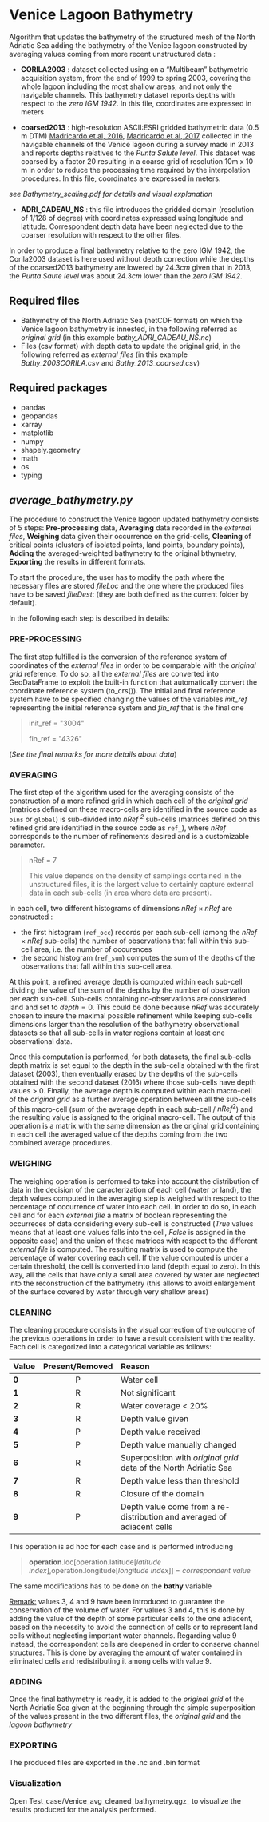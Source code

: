 # Venice Lagoon Bathymetry
Algorithm that updates the bathymetry of the structured mesh of the North Adriatic Sea adding the bathymetry of the Venice lagoon constructed by averaging values coming from more recent unstructured data :

- **CORILA2003** : dataset collected using on a “Multibeam” bathymetric acquisition system, from the end of 1999 to spring 2003, covering the whole lagoon including the most shallow areas, and not only the navigable channels. This bathymetry dataset reports depths with respect to the *zero IGM 1942*. In this file, coordinates are expressed in meters


- **coarsed2013** : high-resolution ASCII:ESRI gridded bathymetric data (0.5 m DTM) [Madricardo et al, 2016](http://dx.doi.org/10.1594/IEDA/323605), [Madricardo et al, 2017](https://doi.org/10.1038/sdata.2017.121) collected in the navigable channels of the Venice lagoon during a survey made in 2013 and reports depths relatives to the *Punta Salute level*. This dataset was coarsed by a factor 20 resulting in a coarse grid of resolution 10m x 10 m in order to reduce the processing time required by the interpolation procedures. In this file, coordinates are expressed in meters.

_see Bathymetry_scaling.pdf for details and visual explanation_
  
- **ADRI_CADEAU_NS** : this file introduces the gridded domain (resolution of 1/128 of degree) with coordinates expressed using longitude and latitude. Correspondent depth data have been neglected due to the coarser resolution with respect to the other files.


In order to produce a final bathymetry relative to the zero IGM 1942, the Corila2003 dataset is here used without depth correction while the depths of the coarsed2013 bathymetry are lowered by $24.3cm$ given that in 2013, the *Punta Saute level* was about $24.3cm$ lower than the *zero IGM 1942*.

## Required files
 - Bathymetry of the North Adriatic Sea (netCDF format) on which the Venice lagoon bathymetry is innested, in the following referred as _original grid_ (in this example _bathy_ADRI_CADEAU_NS.nc_)
 - Files (csv format) with depth data to update the original grid, in the following referred as _external files_ (in this example _Bathy_2003CORILA.csv_ and _Bathy_2013_coarsed.csv_)

## Required packages

- pandas
- geopandas
- xarray 
- matplotlib
- numpy 
- shapely.geometry
- math
- os
- typing

## _average_bathymetry.py_
The procedure to construct the Venice lagoon updated bathymetry consists of 5 steps: __Pre-processing__ data, __Averaging__ data recorded in the _external files_, __Weighing__ data given their occurrence on the grid-cells, __Cleaning__ of critical points (clusters of isolated points, land points, boundary points), __Adding__ the averaged-weighted bathymetry to the original bthymetry, __Exporting__ the results in different formats.

To start the procedure, the user has to modify the path where the necessary files are stored _fileLoc_ and the one where the produced files have to be saved _fileDest_: (they are both defined as the current folder by default).

In the following each step is described in details:

### PRE-PROCESSING 
The first step fulfilled is the conversion of the reference system of coordinates of the _external files_ in order to be comparable with the _original grid_ reference. To do so, all the _external files_ are converted into GeoDataFrame to exploit the built-in function that automatically convert the coordinate reference system (to_crs()). The initial and final reference system have to be specified changing the values of the variables _init_ref_ representing the initial reference system and _fin_ref_ that is the final one

>init_ref = "3004"
>
>fin_ref = "4326"

(_See the final remarks for more details about data_)

### AVERAGING
The first step of the algorithm used for the averaging consists of the construction of a more refined grid in which each cell of the _original grid_ (matrices defined on these macro-cells are identified in the source code as `bins` or `global`) is sub-divided into _nRef <sup>2</sup>_ sub-cells  (matrices defined on this refined grid are identified in the source code as `ref_`), where _nRef_ corresponds to the number of refinements desired and is a customizable parameter.

> nRef = 7 
> 
> This value depends on the density of samplings contained in the unstructured files, it is the largest value to certainly capture external data in each sub-cells (in area where data are present).

In each cell, two different histograms of dimensions $nRef \times nRef$ are constructed :
- the first histogram (`ref_occ`) records per each sub-cell (among the $nRef \times nRef$ sub-cells) the number of observations that fall within this sub-cell area, i.e. the number of occurences
- the second histogram (`ref_sum`) computes the sum of the depths of the observations that fall within this sub-cell area. 

At this point, a refined average depth is computed within each sub-cell dividing the value of the sum of the depths by the number of observation per each sub-cell. Sub-cells containing no-observations are considered land and set to $depth=0$. This could be done because $nRef$ was accurately chosen to insure the maximal possible refinement while keeping sub-cells dimensions larger than the resolution of the bathymetry observational datasets so that all sub-cells in water regions contain at least one observational data.

Once this computation is performed, for both datasets, the final sub-cells depth matrix is set equal to the depth in the sub-cells obtained with the first dataset (2003), then eventually erased by the depths of the sub-cells obtained with the second dataset (2016) where those sub-cells have depth values > 0. 
Finally, the average depth is computed within each macro-cell of the _original grid_ as a further average operation between all the sub-cells of this macro-cell (sum of the average depth in each sub-cell / $nRef ^2$) and the resulting value is assigned to the original macro-cell. The output of this operation is a matrix with the same dimension as the original grid containing in each cell the averaged value of the depths coming from the two combined average procedures.

### WEIGHING 
The weighing operation is performed to take into account the distribution of data in the decision of the caracterization of each cell (water or land), the depth values computed in the averaging step is weighed with respect to the percentage of occurrence of water into each cell. In order to do so, in each cell and for each _external file_ a matrix of boolean representing the occurreces of data considering every sub-cell is constructed (_True_ values means that at least one values falls into the cell, _False_ is assigned in the opposite case) and the union of these matrices with respect to the different _external file_ is computed. The resulting matrix is used to compute the percentage of water covering each cell. If the value computed is under a certain threshold, the cell is converted into land (depth equal to zero). In this way, all the cells that have only a small area covered by water are neglected into the reconstruction of the bathymetry (this allows to avoid enlargement of the surface covered by water through very shallow areas)

### CLEANING
The cleaning procedure consists in the visual correction of the outcome of the previous operations in order to have a result consistent with the reality.
Each cell is categorized into a categorical variable as follows:

| Value     |Present/Removed | Reason  |
| :---      |       :----:       |    :----    |
| **0**     | P       | Water cell |
| **1**     | R       | Not significant |
| **2**     | R       | Water coverage < 20% |
| **3**     | R       | Depth value given     |
| **4**     | P       | Depth value received   |
| **5**     | P       | Depth value manually changed      |
| **6**     | R       | Superposition with _original grid_ data of the North Adriatic Sea  |
| **7**     | R       | Depth value less than threshold      |
| **8**     | R       | Closure of the domain     |
| **9**     | P       | Depth value come from a re-distribution and averaged of adiacent cells     |


This operation is ad hoc for each case and is performed introducing 
>__operation__.loc[operation.latitude[_latitude index_],operation.longitude[_longitude index_]] = _correspondent value_

The same modifications has to be done on the __bathy__ variable

<ins>Remark:</ins> values 3, 4 and 9 have been introduced to guarantee the conservation of the volume of water. For values 3 and 4, this is done by adding the value of the depth of some particular cells to the one adiacent, based on the necessity to avoid the connection of cells or to represent land cells without neglecting important water channels. Regarding value 9 instead, the correspondent cells are deepened in order to conserve channel structures. This is done by averaging the amount of water contained in eliminated cells and redistributing it among cells with value 9.


### ADDING
Once the final bathymetry is ready, it is added to the _original grid_ of the North Adriatic Sea given at the beginning through the simple superposition of the values present in the two different files, the _original grid_ and the _lagoon bathymetry_

### EXPORTING
The produced files are exported in the .nc and .bin format


### Visualization
Open Test_case/Venice_avg_cleaned_bathymetry.qgz_ to visualize the results produced for the analysis performed.

